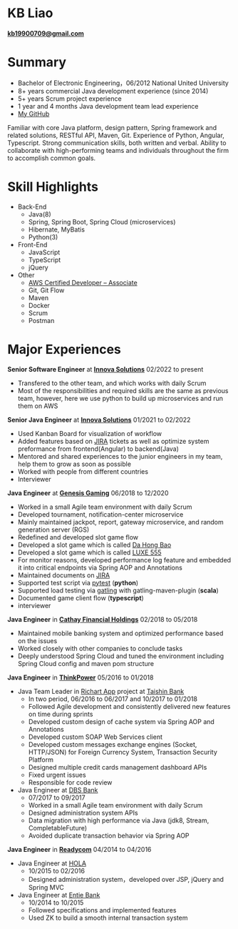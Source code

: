 # **KB** Liao
#### **kb19900709@gmail.com**

# Summary
- Bachelor of Electronic Engineering，06/2012
National United University
- 8+ years commercial Java development experience (since 2014)
- 5+ years Scrum project experience
- 1 year and 4 months Java development team lead experience
- [My GitHub](https://github.com/kb19900709)

Familiar with core Java platform, design pattern, Spring framework and related solutions, RESTful API, Maven, Git. Experience of Python, Angular, Typescript.
Strong communication skills, both written and verbal. Ability to collaborate with high-performing teams and individuals throughout the firm to accomplish common goals.

# Skill Highlights
- Back-End
    - Java(8)
    - Spring, Spring Boot, Spring Cloud (microservices)
    - Hibernate, MyBatis
    - Python(3)
- Front-End
    - JavaScript
    - TypeScript
    - jQuery
- Other
    - [AWS Certified Developer – Associate](https://www.credly.com/badges/fa1d6564-8501-45d7-bffe-8be5bc504dd0?source=linked_in_profile)
    - Git, Git Flow
    - Maven
    - Docker
    - Scrum
    - Postman

# Major Experiences
**Senior Software Engineer** at **[Innova Solutions](https://www.innovasolutions.com)** 02/2022 to present
- Transfered to the other team, and which works with daily Scrum
- Most of the responsibilities and required skills are the same as previous team, however, here we use python to build up microservices and run them on AWS

**Senior Java Engineer** at **[Innova Solutions](https://www.innovasolutions.com)** 01/2021 to 02/2022
- Used Kanban Board for visualization of workflow
- Added features based on [JIRA](https://www.atlassian.com/software/jira) tickets as well as optimize system preformance from frontend(Angular) to backend(Java)
- Mentored and shared experiences to the junior engineers in my team, help them to grow as soon as possible
- Worked with people from different countries
- Interviewer

**Java Engineer** at **[Genesis Gaming](http://www.genesis-games.com)** 06/2018 to 12/2020
- Worked in a small Agile team environment with daily Scrum
- Developed tournament, notification-center microservice
- Mainly maintained jackpot, report, gateway microservice, and random generation server (RGS)
- Redefined and developed slot game flow
- Developed a slot game which is called [Da Hong Bao](https://www.genesis-games.com/games/da-hong-bao-gold/)
- Developed a slot game which is called [LUXE 555](https://www.genesis-games.com/games/luxe-555/)
- For monitor reasons, developed performance log feature and embedded it into critical endpoints via Spring AOP and Annotations
- Maintained documents on [JIRA](https://www.atlassian.com/software/jira)
- Supported test script via [pytest](http://docs.pytest.org/en/latest/) (**python**)
- Supported load testing via [gatling](https://gatling.io/docs/2.2/) with gatling-maven-plugin (**scala**)
- Documented game client flow (**typescript**)
- interviewer

**Java Engineer** in **[Cathay Financial Holdings](https://www.cathayholdings.com/en/holdings/intro/intro/about)** 02/2018 to 05/2018
- Maintained mobile banking system and optimized performance based on the issues
- Worked closely with other companies to conclude tasks
- Deeply understood Spring Cloud and tuned the environment including Spring Cloud config and maven pom structure

**Java Engineer** in **[ThinkPower](https://www.thinkpower.info/)** 05/2016 to 01/2018
- Java Team Leader in [Richart App](https://richart.tw/) project at [Taishin Bank](https://mkp.taishinbank.com.tw/s/2020/181201/index.html)
    - In two period, 06/2016 to 06/2017 and 10/2017 to 01/2018
    - Followed Agile development and consistently delivered new features on time during sprints
    - Developed custom design of cache system via Spring AOP and Annotations
    - Developed custom SOAP Web Services client
    - Developed custom messages exchange engines (Socket, HTTP/JSON) for Foreign Currency System, Transaction Security Platform
    - Designed multiple credit cards management dashboard APIs
    - Fixed urgent issues
    - Responsible for code review
- Java Engineer at [DBS Bank](https://www.dbs.com.tw/index/default.page)
    - 07/2017 to 09/2017
    - Worked in a small Agile team environment with daily Scrum
    - Designed administration system APIs
    - Data migration with high performance via Java (jdk8, Stream, CompletableFuture)
    - Avoided duplicate transaction behavior via Spring AOP

**Java Engineer** in **[Readycom](http://www.readycom.com.tw)** 04/2014 to 04/2016
- Java Engineer at [HOLA](https://www.trplus.com.tw/Hola)
    - 10/2015 to 02/2016
    - Designed administration system，developed over JSP, jQuery and Spring MVC
- Java Engineer at [Entie Bank](http://www.entiebank.com.tw/ENGLISH/index.asp)
    - 10/2014 to 10/2015
    - Followed specifications and implemented features
    - Used ZK to build a smooth internal transaction system
